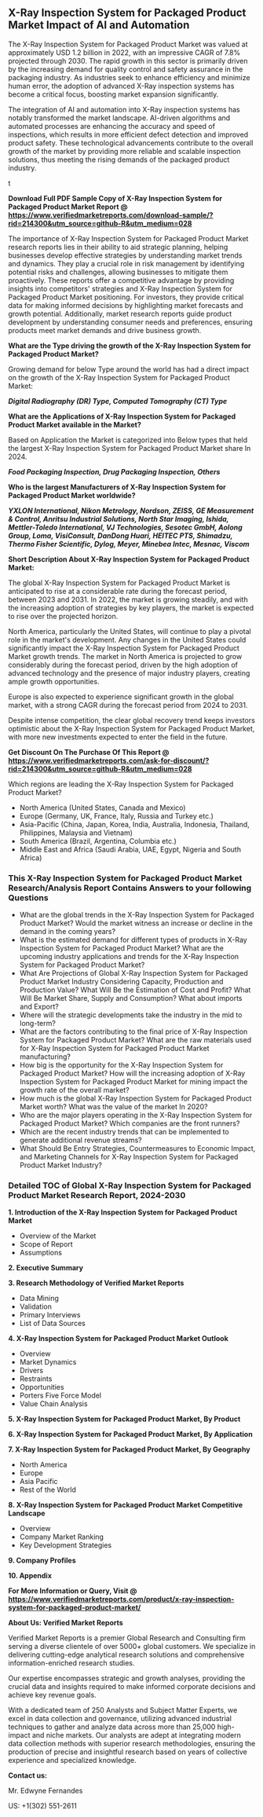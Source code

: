 <h2>X-Ray Inspection System for Packaged Product Market Impact of AI and Automation</h2><p>The X-Ray Inspection System for Packaged Product Market was valued at approximately USD 1.2 billion in 2022, with an impressive CAGR of 7.8% projected through 2030. The rapid growth in this sector is primarily driven by the increasing demand for quality control and safety assurance in the packaging industry. As industries seek to enhance efficiency and minimize human error, the adoption of advanced X-Ray inspection systems has become a critical focus, boosting market expansion significantly.</p><p>The integration of AI and automation into X-Ray inspection systems has notably transformed the market landscape. AI-driven algorithms and automated processes are enhancing the accuracy and speed of inspections, which results in more efficient defect detection and improved product safety. These technological advancements contribute to the overall growth of the market by providing more reliable and scalable inspection solutions, thus meeting the rising demands of the packaged product industry.</p>t</p><p id="" class=""><strong>Download Full PDF Sample Copy of X-Ray Inspection System for Packaged Product Market Report @ <a href="https://www.verifiedmarketreports.com/download-sample/?rid=214300&utm_source=github-R&utm_medium=028" target="_blank">https://www.verifiedmarketreports.com/download-sample/?rid=214300&utm_source=github-R&utm_medium=028</a></strong></p><p>The importance of&nbsp;X-Ray Inspection System for Packaged Product Market research reports lies in their ability to aid strategic planning, helping businesses develop effective strategies by understanding market trends and dynamics. They play a crucial role in risk management by identifying potential risks and challenges, allowing businesses to mitigate them proactively. These reports offer a competitive advantage by providing insights into competitors' strategies and X-Ray Inspection System for Packaged Product Market positioning. For investors, they provide critical data for making informed decisions by highlighting market forecasts and growth potential. Additionally, market research reports guide product development by understanding consumer needs and preferences, ensuring products meet market demands and drive business growth.</p><p><strong>What are the&nbsp;Type driving the growth of the X-Ray Inspection System for Packaged Product Market?</strong></p><p id="" class="">Growing demand for below Type around the world has had a direct impact on the growth of the X-Ray Inspection System for Packaged Product Market:</p><em><strong>Digital Radiography (DR) Type, Computed Tomography (CT) Type</strong></em></p><strong>What are the&nbsp;Applications&nbsp;of X-Ray Inspection System for Packaged Product Market available in the Market?</strong></p><p id="" class="">Based on Application the Market is categorized into Below types that held the largest X-Ray Inspection System for Packaged Product Market share In 2024.</p><em><strong>Food Packaging Inspection, Drug Packaging Inspection, Others</strong></em></p><strong>Who is the largest Manufacturers of X-Ray Inspection System for Packaged Product Market worldwide?</strong></p><p><em><strong>YXLON International, Nikon Metrology, Nordson, ZEISS, GE Measurement & Control, Anritsu Industrial Solutions, North Star Imaging, Ishida, Mettler-Toledo International, VJ Technologies, Sesotec GmbH, Aolong Group, Loma, VisiConsult, DanDong Huari, HEITEC PTS, Shimadzu, Thermo Fisher Scientific, Dylog, Meyer, Minebea Intec, Mesnac, Viscom</strong></em></p><p id="" class=""><strong>Short Description About X-Ray Inspection System for Packaged Product Market:</strong></p><p>The global X-Ray Inspection System for Packaged Product Market is anticipated to rise at a considerable rate during the forecast period, between 2023 and 2031. In 2022, the market is growing steadily, and with the increasing adoption of strategies by key players, the market is expected to rise over the projected horizon.</p><p>North America, particularly the United States, will continue to play a pivotal role in the market's development. Any changes in the United States could significantly impact the X-Ray Inspection System for Packaged Product Market growth trends. The market in North America is projected to grow considerably during the forecast period, driven by the high adoption of advanced technology and the presence of major industry players, creating ample growth opportunities.</p><p>Europe is also expected to experience significant growth in the global market, with a strong CAGR during the forecast period from 2024 to 2031.</p><p>Despite intense competition, the clear global recovery trend keeps investors optimistic about the X-Ray Inspection System for Packaged Product Market, with more new investments expected to enter the field in the future.</p><p id="" class=""><strong>Get Discount On The Purchase Of This Report @ <a href="https://www.verifiedmarketreports.com/ask-for-discount/?rid=214300&utm_source=github-R&utm_medium=028" target="_blank">https://www.verifiedmarketreports.com/ask-for-discount/?rid=214300&utm_source=github-R&utm_medium=028</a></strong></p>Which regions are leading the X-Ray Inspection System for Packaged Product Market?</p><ul><li>North America (United States, Canada and Mexico)</li><li>Europe (Germany, UK, France, Italy, Russia and Turkey etc.)</li><li>Asia-Pacific (China, Japan, Korea, India, Australia, Indonesia, Thailand, Philippines, Malaysia and Vietnam)</li><li>South America (Brazil, Argentina, Columbia etc.)</li><li>Middle East and Africa (Saudi Arabia, UAE, Egypt, Nigeria and South Africa)</li></ul><h3 id="" class="">This X-Ray Inspection System for Packaged Product Market Research/Analysis Report Contains Answers to your following Questions</h3><ul><li>What are the global trends in the X-Ray Inspection System for Packaged Product Market? Would the market witness an increase or decline in the demand in the coming years?</li><li>What is the estimated demand for different types of products in X-Ray Inspection System for Packaged Product Market? What are the upcoming industry applications and trends for the X-Ray Inspection System for Packaged Product Market?</li><li>What Are Projections of Global X-Ray Inspection System for Packaged Product Market Industry Considering Capacity, Production and Production Value? What Will Be the Estimation of Cost and Profit? What Will Be Market Share, Supply and Consumption? What about imports and Export?</li><li>Where will the strategic developments take the industry in the mid to long-term?</li><li>What are the factors contributing to the final price of X-Ray Inspection System for Packaged Product Market? What are the raw materials used for X-Ray Inspection System for Packaged Product Market manufacturing?</li><li>How big is the opportunity for the X-Ray Inspection System for Packaged Product Market? How will the increasing adoption of X-Ray Inspection System for Packaged Product Market for mining impact the growth rate of the overall market?</li><li>How much is the global X-Ray Inspection System for Packaged Product Market worth? What was the value of the market In 2020?</li><li>Who are the major players operating in the X-Ray Inspection System for Packaged Product Market? Which companies are the front runners?</li><li>Which are the recent industry trends that can be implemented to generate additional revenue streams?</li><li>What Should Be Entry Strategies, Countermeasures to Economic Impact, and Marketing Channels for X-Ray Inspection System for Packaged Product Market Industry?</li></ul><h3 id="" class="">Detailed TOC of Global X-Ray Inspection System for Packaged Product Market Research Report, 2024-2030</h3><p id="" class=""><strong>1. Introduction of the X-Ray Inspection System for Packaged Product Market</strong></p><ul><li>Overview of the Market</li><li>Scope of Report</li><li>Assumptions</li></ul><p id="" class=""><strong>2. Executive Summary</strong></p><p id="" class=""><strong>3. Research Methodology of Verified Market Reports</strong></p><ul><li>Data Mining</li><li>Validation</li><li>Primary Interviews</li><li>List of Data Sources</li></ul><p id="" class=""><strong>4. X-Ray Inspection System for Packaged Product Market Outlook</strong></p><ul><li>Overview</li><li>Market Dynamics</li><li>Drivers</li><li>Restraints</li><li>Opportunities</li><li>Porters Five Force Model</li><li>Value Chain Analysis</li></ul><p id="" class=""><strong>5. X-Ray Inspection System for Packaged Product Market, By Product</strong></p><p id="" class=""><strong>6. X-Ray Inspection System for Packaged Product Market, By Application</strong></p><p id="" class=""><strong>7. X-Ray Inspection System for Packaged Product Market, By Geography</strong></p><ul><li>North America</li><li>Europe</li><li>Asia Pacific</li><li>Rest of the World</li></ul><p id="" class=""><strong>8. X-Ray Inspection System for Packaged Product Market Competitive Landscape</strong></p><ul><li>Overview</li><li>Company Market Ranking</li><li>Key Development Strategies</li></ul><p id="" class=""><strong>9. Company Profiles</strong></p><p id="" class=""><strong>10. Appendix</strong></p><p id="" class=""><strong>For More Information or Query, Visit @ <a href="https://www.verifiedmarketreports.com/product/x-ray-inspection-system-for-packaged-product-market/" target="_blank">https://www.verifiedmarketreports.com/product/x-ray-inspection-system-for-packaged-product-market/</a></strong></p><p id="" class=""><strong>About Us: Verified Market Reports</strong></p><p id="" class="">Verified Market Reports is a premier Global Research and Consulting firm serving a diverse clientele of over 5000+ global customers. We specialize in delivering cutting-edge analytical research solutions and comprehensive information-enriched research studies.</p><p id="" class="">Our expertise encompasses strategic and growth analyses, providing the crucial data and insights required to make informed corporate decisions and achieve key revenue goals.</p><p id="" class="">With a dedicated team of 250 Analysts and Subject Matter Experts, we excel in data collection and governance, utilizing advanced industrial techniques to gather and analyze data across more than 25,000 high-impact and niche markets. Our analysts are adept at integrating modern data collection methods with superior research methodologies, ensuring the production of precise and insightful research based on years of collective experience and specialized knowledge.</p><p id="" class=""><strong>Contact us:</strong></p><p id="" class="">Mr. Edwyne Fernandes</p><p id="" class="">US: +1(302) 551-2611</p>
